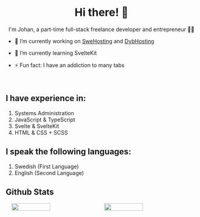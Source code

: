 # <div align="center"> Hi there! 👋</div>

 <div align="center">
  I'm Johan, a part-time full-stack freelance developer and entrepreneur 👨‍💻 
</div>  
  

- 🔭 I’m currently working on [SweHosting](https://swehosting.se) and [DybHosting](https://dybhosting.com)
  

- 🌱 I’m currently learning SvelteKit 
  

- ⚡ Fun fact: I have an addiction to many tabs  
  

<br/>  


## I have experience in:

1. Systems Administration 
2. JavaScript & TypeScript
3. Svelte & SvelteKit
4. HTML & CSS + SCSS

## I speak the following languages:

1. Swedish  (First Language)
2. English (Second Language)
  

## Github Stats  

<div style="display: flex; justify-content: space-evenly; align-items: center;">

<img style="width: 45%" src="https://github-readme-stats-git-masterrstaa-rickstaa.vercel.app/api?username=jouandeag&count_private=true&show_icons=true&theme=radical" align="left" style="width: 100%" />


<img style="width: 45%" src="https://github-readme-stats-git-masterrstaa-rickstaa.vercel.app/api/top-langs/?username=jouandeag&hide=HTML,CSS,Hack,PlpgSQL,PHP,EJS,Smarty&langs_count=6&exclude_repo=FirstUnityGame,github-stats,github-org-stats,vuexy-working-vue,vuexy-working-vue-laravel&org=SweHosting&layout=compact&theme=radical" align="left" style="width: 100%" />

</div>
